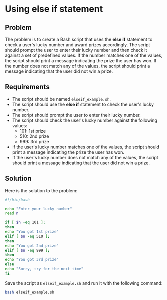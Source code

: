 # Using else if statement

## Problem

The problem is to create a Bash script that uses the **else if** statement to check a user's lucky number and award prizes accordingly. The script should prompt the user to enter their lucky number and then check it against a set of predefined values. If the number matches one of the values, the script should print a message indicating the prize the user has won. If the number does not match any of the values, the script should print a message indicating that the user did not win a prize.

## Requirements

- The script should be named `elseif_example.sh`.
- The script should use the **else if** statement to check the user's lucky number.
- The script should prompt the user to enter their lucky number.
- The script should check the user's lucky number against the following values:
  - 101: 1st prize
  - 510: 2nd prize
  - 999: 3rd prize
- If the user's lucky number matches one of the values, the script should print a message indicating the prize the user has won.
- If the user's lucky number does not match any of the values, the script should print a message indicating that the user did not win a prize.

## Solution

Here is the solution to the problem:

```bash
#!/bin/bash

echo "Enter your lucky number"
read n

if [ $n -eq 101 ];
then
echo "You got 1st prize"
elif [ $n -eq 510 ];
then
echo "You got 2nd prize"
elif [ $n -eq 999 ];
then
echo "You got 3rd prize"
else
echo "Sorry, try for the next time"
fi
```

Save the script as `elseif_example.sh` and run it with the following command:

```bash
bash elseif_example.sh
```

